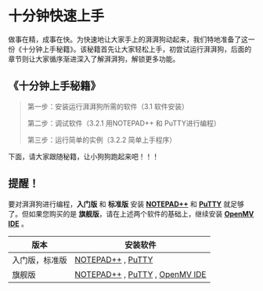 # 十分钟快速上手



做事在精，成事在快。为快速地让大家手上的湃湃狗动起来，我们特地准备了这一份《十分钟上手秘籍》。该秘籍首先让大家轻松上手，初尝试运行湃湃狗，后面的章节则让大家循序渐进深入了解湃湃狗，解锁更多功能。



## **《十分钟上手秘籍》**

> 第一步：安装运行湃湃狗所需的软件（3.1 软件安装）
>
> 第二步：调试软件（3.2.1 用NOTEPAD++ 和 PuTTY进行编程）
>
> 第三步：运行简单的实例（3.2.2 简单上手程序）
>





下面，请大家跟随秘籍，让小狗狗跑起来吧！！！



## 提醒！

要对湃湃狗进行编程，**入门版** 和 **标准版** 安装 <u>**NOTEPAD++**</u> 和 <u>**PuTTY**</u> 就足够了。但如果您购买的是 **旗舰版**，请在上述两个软件的基础上，继续安装 **<u>OpenMV IDE</u>** 。



| 版本           | 安装软件                                            |
| -------------- | --------------------------------------------------- |
| 入门版，标准版 | <u>NOTEPAD++</u> , <u>PuTTY</u>                     |
| 旗舰版         | <u>NOTEPAD++</u> , <u>PuTTY</u> , <u>OpenMV IDE</u> |


